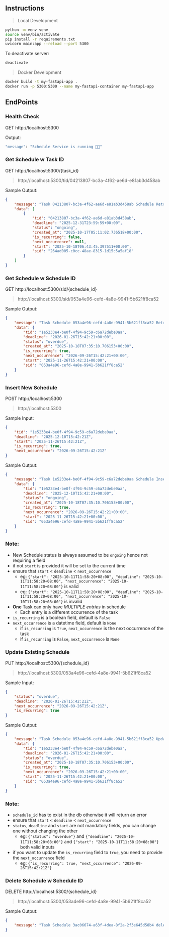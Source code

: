 ## Instructions
> Local Development
```bash
python -m venv venv
source venv/bin/activate
pip install -r requirements.txt
uvicorn main:app --reload --port 5300
```

To deactivate server:
```bash
deactivate
```
> Docker Development
```bash
docker build -t my-fastapi-app .
docker run -p 5300:5300 --name my-fastapi-container my-fastapi-app
```

## EndPoints

### Health Check

GET http://localhost:5300

Output:
```bash
"message": "Schedule Service is running 🚀😌"
```

### Get Schedule w Task ID

GET http://localhost:5300/{task_id}

> http://localhost:5300/tid/04213807-bc3a-4f62-ae6d-e81ab3d458ab

Sample Output:
```json
{
    "message": "Task 04213807-bc3a-4f62-ae6d-e81ab3d458ab Schedule Retrieved Successfully",
    "data": [
        {
            "tid": "04213807-bc3a-4f62-ae6d-e81ab3d458ab",
            "deadline": "2025-12-31T23:59:59+00:00",
            "status": "ongoing",
            "created_at": "2025-10-17T05:11:02.736518+00:00",
            "is_recurring": false,
            "next_occurrence": null,
            "start": "2025-10-18T06:43:45.397511+00:00",
            "sid": "264ad005-c0cc-48ae-8315-1d15c5a5af18"
        }
    ]
}
```

### Get Schedule w Schedule ID

GET http://localhost:5300/sid/{schedule_id}

> http://localhost:5300/sid/053a4e96-cefd-4a8e-9941-5b621ff8ca52

Sample Output:
```json
{
    "message": "Task Schedule 053a4e96-cefd-4a8e-9941-5b621ff8ca52 Retrieved Successfully",
    "data": {
        "tid": "1e5233e4-be0f-4f94-9c59-c6a72debe0aa",
        "deadline": "2026-01-26T15:42:21+00:00",
        "status": "overdue",
        "created_at": "2025-10-18T07:35:10.706153+00:00",
        "is_recurring": true,
        "next_occurrence": "2026-09-26T15:42:21+00:00",
        "start": "2025-11-26T15:42:21+00:00",
        "sid": "053a4e96-cefd-4a8e-9941-5b621ff8ca52"
    }
}
```

### Insert New Schedule

POST http://localhost:5300

> http://localhost:5300

Sample Input:
```json
{
    "tid": "1e5233e4-be0f-4f94-9c59-c6a72debe0aa",
    "deadline": "2025-12-10T15:42:21Z",
    "start": "2025-11-26T15:42:21Z",
    "is_recurring": true,
    "next_occurrence": "2026-09-26T15:42:21Z"
}
```

Sample Output:
```json
{
    "message": "Task 1e5233e4-be0f-4f94-9c59-c6a72debe0aa Schedule Inserted Successfully",
    "data": {
        "tid": "1e5233e4-be0f-4f94-9c59-c6a72debe0aa",
        "deadline": "2025-12-10T15:42:21+00:00",
        "status": "ongoing",
        "created_at": "2025-10-18T07:35:10.706153+00:00",
        "is_recurring": true,
        "next_occurrence": "2026-09-26T15:42:21+00:00",
        "start": "2025-11-26T15:42:21+00:00",
        "sid": "053a4e96-cefd-4a8e-9941-5b621ff8ca52"
    }
}
```

### Note:
- New Schedule status is always assumed to be `ongoing` hence not requiring a field
- if not `start` is provided it will be set to the current time
- ensure that `start` < `deadline` < `next_occurrence`
    - eg: `{"start": "2025-10-11T11:58:20+08:00", "deadline": "2025-10-11T11:58:20+08:00", "next_occurrence": "2025-10-11T11:58:20+08:00"}` is valid
    - eg: `{"start": "2025-10-11T11:58:20+08:00", "deadline": "2025-10-11T11:58:20+08:00", "next_occurrence": "2025-10-10T11:58:20+08:00"}` is invalid
- **One** Task can only have *MULTIPLE entries* in schedule
    - Each entry is a different occurrence of the task
- `is_recurring` is a boolean field, default is `False`
- `next_occurrence` is a datetime field, default is `None`
    - if `is_recurring` is `True`, `next_occurrence` is the next occurrence of the task
    - if `is_recurring` is `False`, `next_occurrence` is `None`


### Update Existing Schedule

PUT http://localhost:5300/{schedule_id}

> http://localhost:5300/053a4e96-cefd-4a8e-9941-5b621ff8ca52

Sample Input:
```json
{
    "status": "overdue",
    "deadline": "2026-01-26T15:42:21Z",
    "next_occurrence": "2026-09-26T15:42:21Z",
    "is_recurring": true
}
```

Sample Output:
```json
{
    "message": "Task Schedule 053a4e96-cefd-4a8e-9941-5b621ff8ca52 Updated Successfully",
    "data": {
        "tid": "1e5233e4-be0f-4f94-9c59-c6a72debe0aa",
        "deadline": "2026-01-26T15:42:21+00:00",
        "status": "overdue",
        "created_at": "2025-10-18T07:35:10.706153+00:00",
        "is_recurring": true,
        "next_occurrence": "2026-09-26T15:42:21+00:00",
        "start": "2025-11-26T15:42:21+00:00",
        "sid": "053a4e96-cefd-4a8e-9941-5b621ff8ca52"
    }
}
```

### Note:
- `schedule_id` has to exist in the db otherwise it will return an error
- ensure that `start` < `deadline` < `next_occurrence`
- `status`, `deadline` and `start` are not mandatory fields, you can change one without changing the other
    - eg: `{"status": "overdue"}` and `{"deadline": "2025-10-11T11:58:20+08:00"}` and `{"start": "2025-10-11T11:58:20+08:00"}` both valid inputs
- if you want to update the `is_recurring` field to `true`, you need to provide the `next_occurrence` field
    - eg: `{"is_recurring": true, "next_occurrence": "2026-09-26T15:42:21Z"}`


### Delete Schedule w Schedule ID

DELETE http://localhost:5300/{schedule_id}

> http://localhost:5300/053a4e96-cefd-4a8e-9941-5b621ff8ca52

Sample Output:
```json
{
    "message": "Task Schedule 3ac06674-a63f-4dea-8f2a-2f3e645d58b4 deleted successfully"
}
```